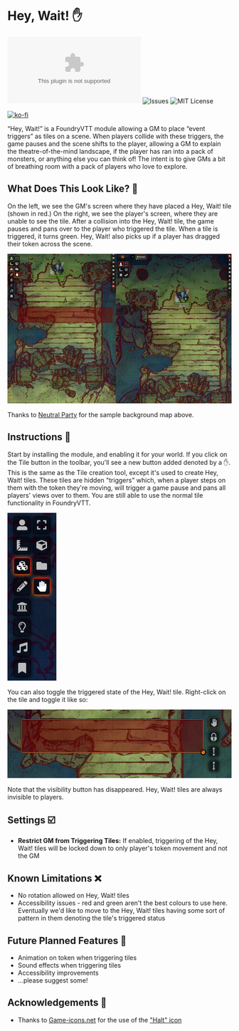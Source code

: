 # Hey, Wait! :raised_hand:

![Downloads](https://img.shields.io/github/downloads/1000nettles/hey-wait/latest/hey-wait-v0.2.0.zip?style=flat-square)
![Issues](https://img.shields.io/github/issues/1000nettles/hey-wait?style=flat-square)
![MIT License](https://img.shields.io/github/license/1000nettles/hey-wait?style=flat-square)

[![ko-fi](https://www.ko-fi.com/img/githubbutton_sm.svg)](https://ko-fi.com/G2G82ZNNS)

“Hey, Wait!” is a FoundryVTT module allowing a GM to place “event triggers” as tiles on a scene. When players collide with these triggers, the game pauses and the scene shifts to the player, allowing a GM to explain the theatre-of-the-mind landscape, if the player has ran into a pack of monsters, or anything else you can think of! The intent is to give GMs a bit of breathing room with a pack of players who love to explore.

## What Does This Look Like? :eyes:

On the left, we see the GM's screen where they have placed a Hey, Wait! tile (shown in red.) On the right, we see the player's screen, where they are unable to see the tile. After a collision into the Hey, Wait! tile, the game pauses and pans over to the player who triggered the tile. When a tile is triggered, it turns green. Hey, Wait! also picks up if a player has dragged their token across the scene.

![Hey, Wait! preview](img/preview1.gif)

Thanks to [Neutral Party](https://www.patreon.com/neutralparty) for the sample background map above.

## Instructions :scroll:

Start by installing the module, and enabling it for your world. If you click on the Tile button in the toolbar, you'll see a new button added denoted by a :hand:. This is the same as the Tile creation tool, except it's used to create Hey, Wait! tiles. These tiles are hidden "triggers" which, when a player steps on them with the token they're moving, will trigger a game pause and pans all players' views over to them. You are still able to use the normal tile functionality in FoundryVTT.

![Hey, Wait! in the toolbar](img/preview2.jpg)

You can also toggle the triggered state of the Hey, Wait! tile. Right-click on the tile and toggle it like so:

![Hey, Wait! tile toggling](img/preview3.gif)

Note that the visibility button has disappeared. Hey, Wait! tiles are always invisible to players.

## Settings :ballot_box_with_check:

* **Restrict GM from Triggering Tiles:** If enabled, triggering of the Hey, Wait! tiles will be locked down to only player's token movement and not the GM

## Known Limitations :x:

* No rotation allowed on Hey, Wait! tiles
* Accessibility issues - red and green aren't the best colours to use here. Eventually we'd like to move to the Hey, Wait! tiles having some sort of pattern in them denoting the tile's triggered status

## Future Planned Features :crystal_ball:

* Animation on token when triggering tiles
* Sound effects when triggering tiles
* Accessibility improvements
* ...please suggest some!

## Acknowledgements :wave:

* Thanks to [Game-icons.net](https://game-icons.net) for the use of the ["Halt" icon](https://game-icons.net/1x1/skoll/halt.html)
